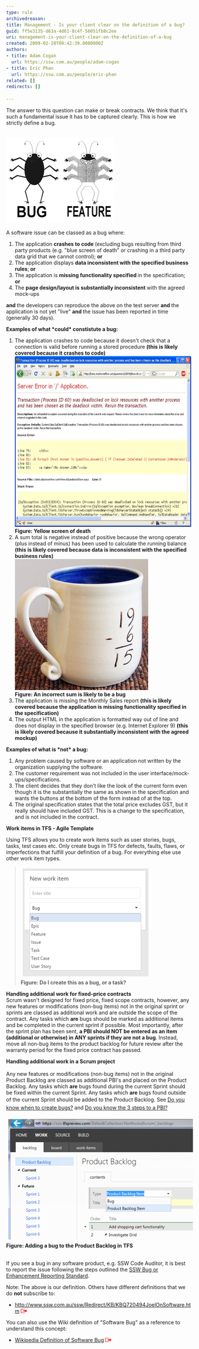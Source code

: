 ```yaml
---
type: rule
archivedreason: 
title: Management - Is your client clear on the definition of a bug?
guid: ff5e3135-d63a-4d61-8c4f-56051fb8c2ee
uri: management-is-your-client-clear-on-the-definition-of-a-bug
created: 2009-02-28T09:42:39.0000000Z
authors:
- title: Adam Cogan
  url: https://ssw.com.au/people/adam-cogan
- title: Eric Phan
  url: https://ssw.com.au/people/eric-phan
related: []
redirects: []

---
```



​The answer to this question can make or break contracts. We think that it's such a fundamental issue it has to be captured clearly. This is how we strictly define a bug. 
​
<br><excerpt class='endintro'></excerpt><br>

  <p>
    <img src="bug-feature.png" alt="" />
    <br>
<br>A software issue can be classed as a bug where: </p>
<ol><li>The application <strong>crashes to code </strong>(excluding bugs resulting from third party products (e.g. "blue screen of death" or crashing in a third party data grid that we cannot control); <strong>or </strong></li>
    <li>The application displays <strong>data inconsistent with the specified business rules</strong>;<strong> or</strong> </li>
    <li>The application is <strong>missing functionality <strong>specified </strong></strong>in the specification; <strong>or</strong> </li>
    <li>The <strong>page design/layout is substantially inconsistent</strong> with the agreed mock-ups </li>
</ol>
<p><strong>and </strong>the developers can reproduce the above on the test server <strong>and </strong>the application is not yet "live" <strong>and </strong>the issue has been reported in time (generally 30 days).</p>
<strong>Examples of what *could* constistute a bug:</strong>
<ol>
    <li>The application crashes to code because it doesn't check that a connection is valid before running a stored procedure <strong>(this is likely covered because it crashes to code)<br>
    <span><img width="585" height="465" src="YellowScreenofDeath.jpg" alt="" /><br>
    <span style="font-weight:normal;"><strong><span class="ms-rtecustom-figurenormal" style="display:inline !important;">Figure: Yellow screen of death</span></strong></span></span></strong> </li>
    <li>A sum total is negative instead of positive because the wrong operator (plus instead of minus) has been used to calculate the running balance <strong>(this is likely covered because data is inconsistent with the specified business rules)<br>
    <span><img src="IncorrectSum.jpg" alt="" /><br>
    <span style="font-weight:normal;"><strong><span class="ms-rtecustom-figurenormal" style="display:inline !important;">Figure: An incorrect sum is likely to be a bug</span></strong></span></span></strong> </li>
    <li>The application is missing the Monthly Sales report <strong>(this is likely covered because the application is missing functionality specified in the specification)</strong> </li>
    <li>The output HTML in the application is formatted way out of line and does not display in the specified browser (e.g. Internet Explorer 9) <strong>(this is likely covered because it substantially inconsistent with the agreed mockup)<br>
    </strong></li>
</ol>
<strong>Examples of what is *not* a bug:</strong>
<ol>
    <li>Any problem caused by software or an application not written by the organization supplying the software. </li>
    <li>The customer requirement was not included in the user interface/mock-ups/specifications. </li>
    <li>The client decides that they don't like the look of the current form even though it is the substantially the same as shown in the specification and wants the buttons at the bottom of the form instead of at the top. </li>
    <li>The original specification states that the total price excludes GST, but it really should have included GST. This is a change to the specification, and is not included in the contract. </li>
</ol>
<p><strong>Work items in TFS - Agile Template</strong></p>
<p>Using TFS allows you to create work items such as user stories, bugs, tasks, test cases etc. Only create bugs in TFS for defects, faults, flaws, or imperfections that fulfill your definition of a bug. For everything else use other work item types.</p>
<blockquote>
<p><strong><span style="font-weight:normal;"><strong><span class="ms-rtecustom-figurenormal" style="display:inline;"><img src="2016-02-08_12-20-59.png" alt="2016-02-08_12-20-59.png" style="margin:5px;text-decoration:line-through;" /><br style="text-decoration:line-through;"><span style="text-decoration:line-through;">
</span>Figure: Do I create this as a bug, or a task? </span></strong></span></strong></p>
</blockquote>
<p><strong>Handling additional work for fixed-price contracts</strong><br>Scrum wasn't designed for fixed price, fixed scope contracts, however, a​ny new features or modifications (non-bug items) not in the original sprint or sprints are classed as additional work and are outside the scope of the contract. Any tasks which <strong>are</strong> bugs should be marked as additional items and be completed in the current sprint if possible. Most importantly, after the sprint plan has been sent, <strong>a PBI should NOT be entered as an item (additional or otherwise) in ANY sprints if they are not a bug</strong>. Instead, move all non-bug items to the product backlog for future review after the warranty period for the fixed price contract has passed.</p>
<p><strong>Handling additional work in a Scrum project</strong><br><br>Any new features or modifications (non-bug items) not in the original Product Backlog are classed as additional PBI's and placed on the Product Backlog. Any tasks which <strong>are</strong> bugs found during the current Sprint should be fixed within the current Sprint. Any tasks which <strong>are</strong> bugs found outside of the current Sprint should be added to the Product Backlog. See <a href=/during-a-sprint-do-you-know-when-to-create-bugs title="Do you know when to create bugs?" style="line-height:1.6;background-color:initial;">Do you know when to create bugs?</a> and <a href=/do-you-know-the-3-steps-to-a-pbi>Do you know the 3 steps to a PBI?</a>​</p>
<p><img src="62034c_tfs_preview_add_bug.png" alt="tfs_preview_add_bug.png" style="margin:5px;" /><br><strong>Figure: Adding a bug to the Product Backlog in TFS</strong><br><br></p>
<p>If you see a bug in any software product, e.g. SSW Code Auditor, it is best to report the issue following the steps outlined the <a shape="rect" href="http://www.ssw.com.au/ssw/Standards/Support/BugReportOrEnhancement.aspx">SSW Bug or Enhancement Reporting Standard</a>.</p>
<div class="greyBox">Note: The above is our definition. Others have different definitions that we do <strong>not</strong> subscribe to:
<ul>
    <li><a shape="rect" href="http://www.ssw.com.au/ssw/Redirect/KB/KBQ720494JoelOnSoftware.htm" target="_blank">http://www.ssw.com.au/ssw/Redirect/KB/KBQ720494JoelOnSoftware.htm</a> <img width="17" height="11" alt="You are about to leave the SSW site" src="../../assets/LeaveSite.gif" /> </li>
</ul>
</div>
<div class="greyBox">You can also use the Wiki definition of "Software Bug" as a reference to understand this concept:
<ul>
    <li><a shape="rect" href="http://en.wikipedia.org/wiki/Software_bug">Wikipedia Definition of Software Bug</a> <img width="17" height="11" alt="You are about to leave the SSW site" src="../../assets/LeaveSite.gif" /> </li>
</ul>
</div>



